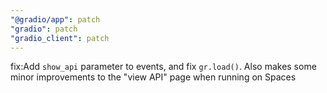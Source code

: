 ```yaml
---
"@gradio/app": patch
"gradio": patch
"gradio_client": patch
---
```


fix:Add `show_api` parameter to events, and fix `gr.load()`. Also makes some minor improvements to the "view API" page when running on Spaces
